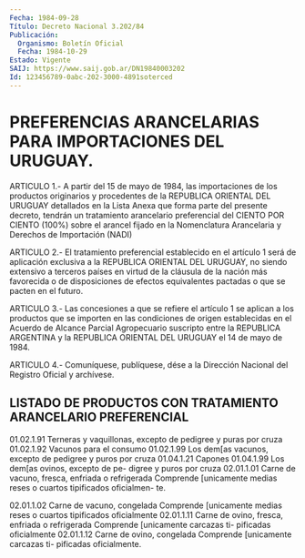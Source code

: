 ```yaml
---
Fecha: 1984-09-28
Título: Decreto Nacional 3.202/84
Publicación:
  Organismo: Boletín Oficial
  Fecha: 1984-10-29
Estado: Vigente
SAIJ: https://www.saij.gob.ar/DN19840003202
Id: 123456789-0abc-202-3000-4891soterced
---
```

# PREFERENCIAS ARANCELARIAS PARA IMPORTACIONES DEL URUGUAY.

<a id="1"></a>
ARTICULO  1.- A partir del 15 de mayo de 1984, las importaciones de los productos  originarios  y  procedentes de la REPUBLICA ORIENTAL DEL  URUGUAY  detallados en la Lista  Anexa  que  forma  parte  del presente decreto,  tendrán  un tratamiento arancelario preferencial del  CIENTO  POR  CIENTO (100%)  sobre  el  arancel  fijado  en  la Nomenclatura  Arancelaria    y    Derechos  de  Importación  (NADI)

<a id="2"></a>
ARTICULO    2.-  El  tratamiento  preferencial  establecido  en  el artículo 1 será  de  aplicación  exclusiva  a la REPUBLICA ORIENTAL DEL URUGUAY, no siendo extensivo a terceros países  en virtud de la cláusula de la nación más favorecida o de disposiciones  de efectos equivalentes pactadas o que se pacten en el futuro.

<a id="3"></a>
ARTICULO  3.-  Las  concesiones  a  que se refiere el artículo 1 se aplican  a  los productos que se importen  en  las  condiciones  de origen establecidas  en  el Acuerdo de Alcance Parcial Agropecuario suscripto entre la REPUBLICA  ARGENTINA y la REPUBLICA ORIENTAL DEL URUGUAY el 14 de mayo de 1984.

<a id="4"></a>
ARTICULO  4.- Comuníquese, publíquese, dése a la Dirección Nacional del Registro Oficial y archívese.

## LISTADO  DE  PRODUCTOS  CON  TRATAMIENTO  ARANCELARIO  PREFERENCIAL

<a id="1"></a>
01.02.1.91                Terneras y vaquillonas, excepto                           de pedigree y puras por cruza 01.02.1.92                Vacunos para el consumo 01.02.1.99                Los dem[as vacunos, excepto de                           pedigree y puros por cruza 01.04.1.21                Capones 01.04.1.99                Los dem[as ovinos, excepto de pe-                           digree y puros por cruza 02.01.1.01                Carne de vacuno, fresca, enfriada                           o refrigerada                         Comprende [unicamente medias reses                         o cuartos tipificados oficialmen-                         te.

02.01.1.02              Carne de vacuno, congelada                         Comprende [unicamente medias reses                         o cuartos tipificados oficialmente 02.01.1.11              Carne de ovino, fresca, enfriada o                         refrigerada                         Comprende [unicamente carcazas ti-                         pificadas oficialmente 02.01.1.12              Carne de ovino, congelada                         Comprende [unicamente carcazas ti-                           pificadas oficialmente.